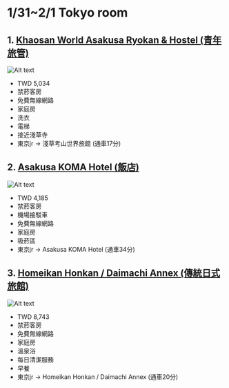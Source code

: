 1/31~2/1 Tokyo room 
=====


## 1. [Khaosan World Asakusa Ryokan & Hostel (青年旅管)](https://www.booking.com/hotel/jp/khaosan-world-asakusa-hostel.zh-tw.html?aid=397594;label=gog235jc-1DCAEoggI46AdIMFgDaOcBiAEBmAEwuAEGyAEM2AED6AEB-AECiAIBqAIDuAKPne_qBcACAQ;sid=01cba081618455c72a5e3b39bd079ccc;all_sr_blocks=64928318_131482473_6_0_0;checkin=2020-01-31;checkout=2020-02-01;dest_id=-246227;dest_type=city;dist=0;group_adults=6;group_children=0;hapos=81;highlighted_blocks=64928318_131482473_6_0_0;hpos=21;nflt=pri%3D1%3B;no_rooms=1;req_adults=6;req_children=0;room1=A%2CA%2CA%2CA%2CA%2CA;sb_price_type=total;sr_order=price;srepoch=1566298142;srpvid=016a4c0d740502b4;type=total;ucfs=1&#hotelTmpl)
![Alt text](https://r-ak.bstatic.com/images/hotel/max1024x768/232/23228412.jpg)
- TWD 5,034
- 禁菸客房
- 免費無線網路
- 家庭房
- 洗衣
- 電梯
- 接近淺草寺
- 東京jr -> 淺草考山世界旅館  (通車17分)


  
## 2. [Asakusa KOMA Hotel (飯店)](https://www.booking.com/hotel/jp/asakusa-koma.zh-tw.html?aid=397594;label=gog235jc-1DCAEoggI46AdIMFgDaOcBiAEBmAEwuAEGyAEM2AED6AEB-AECiAIBqAIDuAKPne_qBcACAQ;sid=01cba081618455c72a5e3b39bd079ccc;all_sr_blocks=499392905_171911767_0_0_0;checkin=2020-01-31;checkout=2020-02-01;dest_id=-246227;dest_type=city;dist=0;group_adults=6;group_children=0;hapos=24;highlighted_blocks=499392905_171911767_0_0_0;hpos=24;nflt=pri%3D1%3B;no_rooms=1;req_adults=6;req_children=0;room1=A%2CA%2CA%2CA%2CA%2CA;sb_price_type=total;sr_order=price;srepoch=1566298944;srpvid=7a764d9f6212012b;type=total;ucfs=1)
![Alt text](https://r-ak.bstatic.com/images/hotel/max1024x768/198/198361016.jpg)
- TWD 4,185
- 禁菸客房 
- 機場接駁車  
- 免費無線網路  
- 家庭房  
- 吸菸區
- 東京jr -> Asakusa KOMA Hotel  (通車34分)


## 3. [Homeikan Honkan / Daimachi Annex (傳統日式旅館)](https://www.booking.com/hotel/jp/homeikan-honkan-47-daimachi.zh-tw.html?aid=397594;label=gog235jc-1DCAEoggI46AdIMFgDaOcBiAEBmAEwuAEGyAEM2AED6AEB-AECiAIBqAIDuAKPne_qBcACAQ;sid=01cba081618455c72a5e3b39bd079ccc;all_sr_blocks=480725903_171745761_3_2_0%2C480725903_171745761_3_2_0;checkin=2020-01-31;checkout=2020-02-01;dest_id=-246227;dest_type=city;dist=0;group_adults=6;group_children=0;hapos=6;highlighted_blocks=480725903_171745761_3_2_0%2C480725903_171745761_3_2_0;hpos=6;nflt=concise_unit_type%3D3%3Bpri%3D2%3B;no_rooms=1;req_adults=6;req_children=0;room1=A%2CA%2CA%2CA%2CA%2CA;sb_price_type=total;sr_order=price;srepoch=1566299749;srpvid=34dd4f3247f8028e;type=total;ucfs=1&#hotelTmpl)
![Alt text](https://q-ak.bstatic.com/images/hotel/max1024x768/197/197317480.jpg)
- TWD 8,743
- 禁菸客房 
- 免費無線網路 
- 家庭房 
- 溫泉浴 
- 每日清潔服務 
- 早餐
- 東京jr -> Homeikan Honkan / Daimachi Annex  (通車20分)
